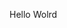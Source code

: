 Hello Wolrd





























































































































































































































































































































































































































































































































































































































































































































































































































































































































































































































































































































































































































































































































































































































































































































































































































































































































































































































































































































































































































































































































































































































































































































































































































































































































































































































































































































































































































































































































































































































































































































































































































































































































































































































































































































































































































































































































































































































































































































































































































































































































































































































































































































































































































